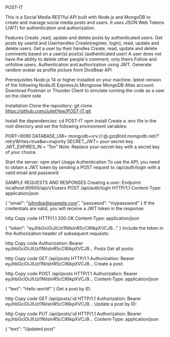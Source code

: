 POST-IT

This is a Social Media RESTful API built with Node.js and MongoDB to create and manage social media posts and users. It uses JSON Web Tokens (JWT) for authentication and authorization.

Features
Create ,read, update and delete posts by authenticated users.
Get posts by userId and Userhandles
Create(register, login), read, update and delete users.
Get a user by their handles
Create, read, update and delete comments based on a user(s) post(s) (authenticated user)
A user does not have the ability to delete other people's comment, only theirs
Follow and unfollow users.
Authentication and authorization using JWT.
Generate random avatar as profile picture from DiceBear API

Prerequisites
Node.js 14 or higher installed on your machine.
latest version of the following
NodeJS 
ExpressJs
Mongoose
MongoDB Atlas account.
Download Postman or Thunder Client to simulate running the code as a user on the client side

Installation
Clone the repository:
git clone https://github.com/JulietYew/POST-IT.git

Install the dependencies:
cd POST-IT
npm install
Create a .env file in the root directory and set the following environment variables:

PORT=9090
DATABASE_URI= mongodb+srv://<username>:<password>@<clustername>.gzq9nld.mongodb.net/?retryWrites=true&w=majority
SECRET_JWT= your-secret-key
JWT_EXPIRES_IN = "5m"
Note: Replace your-secret-key with a secret key of your choice.

Start the server:
npm start
Usage
Authentication
To use the API, you need to obtain a JWT token by sending a POST request to /api/auth/login with a valid email and password:

SAMPLE REQUESTS AND RESPONSES
Creating a user:
Endpoint: localhost:90900/api/v1/users
POST /api/auth/login HTTP/1.1
Content-Type: application/json

{
  "email": "johndoe@example.com",
  "password": "mypassword"
}
If the credentials are valid, you will receive a JWT token in the response:

http
Copy code
HTTP/1.1 200 OK
Content-Type: application/json

{
  "token": "eyJhbGciOiJIUzI1NiIsInR5cCI6IkpXVCJ9..."
}
Include the token in the Authorization header of subsequent requests:

http
Copy code
Authorization: Bearer eyJhbGciOiJIUzI1NiIsInR5cCI6IkpXVCJ9...
Posts
Get all posts:

http
Copy code
GET /api/posts HTTP/1.1
Authorization: Bearer eyJhbGciOiJIUzI1NiIsInR5cCI6IkpXVCJ9...
Create a post:

http
Copy code
POST /api/posts HTTP/1.1
Authorization: Bearer eyJhbGciOiJIUzI1NiIsInR5cCI6IkpXVCJ9...
Content-Type: application/json

{
  "text": "Hello world!"
}
Get a post by ID:

http
Copy code
GET /api/posts/:id HTTP/1.1
Authorization: Bearer eyJhbGciOiJIUzI1NiIsInR5cCI6IkpXVCJ9...
Update a post by ID:

http
Copy code
PUT /api/posts/:id HTTP/1.1
Authorization: Bearer eyJhbGciOiJIUzI1NiIsInR5cCI6IkpXVCJ9...
Content-Type: application/json

{
  "text": "Updated post"



